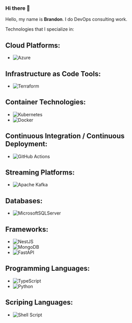 
### Hi there 👋

Hello, my name is **Brandon**. I do DevOps consulting work.


Technologies that I specialize in:

## Cloud Platforms:
- ![Azure](https://img.shields.io/badge/azure-%230072C6.svg?style=for-the-badge&logo=microsoftazure&logoColor=white)

## Infrastructure as Code Tools:
- ![Terraform](https://img.shields.io/badge/terraform-%235835CC.svg?style=for-the-badge&logo=terraform&logoColor=white)

## Container Technologies:
- ![Kubernetes](https://img.shields.io/badge/kubernetes-%23326ce5.svg?style=for-the-badge&logo=kubernetes&logoColor=white)
- ![Docker](https://img.shields.io/badge/docker-%230db7ed.svg?style=for-the-badge&logo=docker&logoColor=white)

## Continuous Integration / Continuous Deployment:
- ![GitHub Actions](https://img.shields.io/badge/github%20actions-%232671E5.svg?style=for-the-badge&logo=githubactions&logoColor=white)

## Streaming Platforms:
- ![Apache Kafka](https://img.shields.io/badge/Apache%20Kafka-000?style=for-the-badge&logo=apachekafka)

## Databases:
- ![MicrosoftSQLServer](https://img.shields.io/badge/Microsoft%20SQL%20Sever-CC2927?style=for-the-badge&logo=microsoft%20sql%20server&logoColor=white)

## Frameworks:
- ![NestJS](https://img.shields.io/badge/nestjs-%23E0234E.svg?style=for-the-badge&logo=nestjs&logoColor=white)
- ![MongoDB](https://img.shields.io/badge/MongoDB-%234ea94b.svg?style=for-the-badge&logo=mongodb&logoColor=white)
- ![FastAPI](https://img.shields.io/badge/FastAPI-005571?style=for-the-badge&logo=fastapi)

## Programming Languages:
- ![TypeScript](https://img.shields.io/badge/typescript-%23007ACC.svg?style=for-the-badge&logo=typescript&logoColor=white)
- ![Python](https://img.shields.io/badge/python-3670A0?style=for-the-badge&logo=python&logoColor=ffdd54)

## Scriping Languages:
- ![Shell Script](https://img.shields.io/badge/shell_script-%23121011.svg?style=for-the-badge&logo=gnu-bash&logoColor=white)

